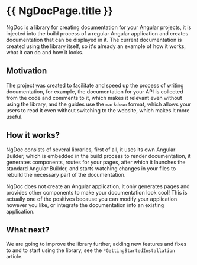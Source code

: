 # {{ NgDocPage.title }}

NgDoc is a library for creating documentation for your Angular projects, it is injected into the
build process of a regular Angular application and creates documentation that can be displayed in
it. The current documentation is created using the library itself, so it's already an example of
how it works, what it can do and how it looks.

## Motivation

The project was created to facilitate and speed up the process of writing documentation, for
example, the documentation for your API is collected from the code and comments to it, which makes
it relevant even without using the library, and the guides use the `markdown` format, which
allows your users to read it even without switching to the website, which makes it more useful.

## How it works?

NgDoc consists of several libraries, first of all, it uses its own Angular Builder, which is
embedded in the build process to render documentation, it generates components, routes for your
pages, after which it launches the standard Angular Builder, and starts watching changes in your
files to rebuild the necessary part of the documentation.

NgDoc does not create an Angular application, it only generates pages and provides other components
to make your documentation look cool! This is actually one of the positives because you can modify
your application however you like, or integrate the documentation into an existing application.

## What next?

We are going to improve the library further, adding new features and fixes to and
to start using the library, see the `*GettingStartedInstallation` article.
